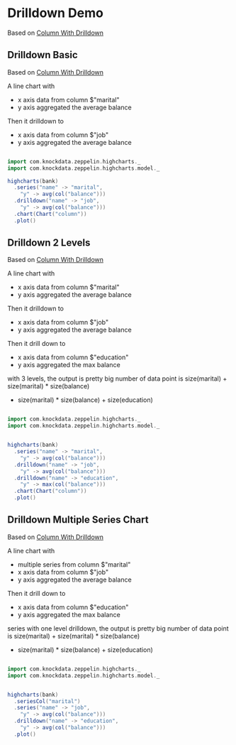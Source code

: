 # Drilldown Demo

Based on [Column With Drilldown](http://www.highcharts.com/demo/column-drilldown)

## Drilldown Basic

Based on [Column With Drilldown](http://www.highcharts.com/demo/column-drilldown)

A line chart with

* x axis data from column $"marital"
* y axis aggregated the average balance

Then it drilldown to

* x axis data from column $"job"
* y axis aggregated the average balance

```scala

import com.knockdata.zeppelin.highcharts._
import com.knockdata.zeppelin.highcharts.model._

highcharts(bank)
  .series("name" -> "marital",
    "y" -> avg(col("balance")))
  .drilldown("name" -> "job",
    "y" -> avg(col("balance")))
  .chart(Chart("column"))
  .plot()
```

## Drilldown 2 Levels

Based on [Column With Drilldown](http://www.highcharts.com/demo/column-drilldown)

A line chart with

* x axis data from column $"marital"
* y axis aggregated the average balance

Then it drilldown to

* x axis data from column $"job"
* y axis aggregated the average balance

Then it drill down to

* x axis data from column $"education"
* y axis aggregated the max balance

with 3 levels, the output is pretty big
number of data point is
size(marital) + size(marital) * size(balance)
+ size(marital) * size(balance) + size(education)

```scala

import com.knockdata.zeppelin.highcharts._
import com.knockdata.zeppelin.highcharts.model._


highcharts(bank)
  .series("name" -> "marital",
    "y" -> avg(col("balance")))
  .drilldown("name" -> "job",
    "y" -> avg(col("balance")))
  .drilldown("name" -> "education",
    "y" -> max(col("balance")))
  .chart(Chart("column"))
  .plot()


```

## Drilldown Multiple Series Chart

Based on [Column With Drilldown](http://www.highcharts.com/demo/column-drilldown)

A line chart with

* multiple series from column $"marital"
* x axis data from column $"job"
* y axis aggregated the average balance

Then it drill down to

* x axis data from column $"education"
* y axis aggregated the max balance

series with one level drilldown, the output is pretty big
number of data point is
size(marital) + size(marital) * size(balance)
+ size(marital) * size(balance) + size(education)

```scala

import com.knockdata.zeppelin.highcharts._
import com.knockdata.zeppelin.highcharts.model._


highcharts(bank)
  .seriesCol("marital")
  .series("name" -> "job",
    "y" -> avg(col("balance")))
  .drilldown("name" -> "education",
    "y" -> avg(col("balance")))
  .plot()
```

